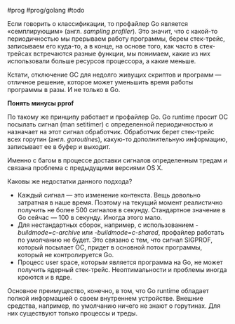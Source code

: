 #prog #prog/golang #todo

Если говорить о классификации, то профайлер Go является «семплирующим» (англ. _sampling profiler_). Это значит, что с какой-то периодичностью мы прерываем работу программы, берем стек-трейс, записываем его куда-то, а в конце, на основе того, как часто в стек-трейсах встречаются разные функции, мы понимаем, какие из них использовали больше ресурсов процессора, а какие меньше.

Кстати, отключение GC для недолго живущих скриптов и программ — отличное решение, которое может уменьшить время работы программы в разы. И не только в Go.

**Понять минусы pprof**

По такому же принципу работает и профайлер Go. Go runtime просит ОС посылать сигнал (man setitimer) с определенной периодичностью и назначает на этот сигнал обработчик. Обработчик берет стек-трейс всех горутин (англ. _goroutines_), какую-то дополнительную информацию, записывает ее в буфер и выходит.  
  
Именно с багом в процессе доставки сигналов определенным тредам и связана проблема с предыдущими версиями OS X.  
  
Каковы же недостатки данного подхода?  

- Каждый сигнал — это изменение контекста. Вещь довольно затратная в наше время. Поэтому на текущий момент реалистично получить не более 500 сигналов в секунду. Стандартное значение в Go сейчас — 100 в секунду. Иногда этого мало.  
- Для нестандартных сборок, например, с использованием _-buildmode=c-archive_ или _-buildmode=c-shared_, профайлер работать по умолчанию не будет. Это связано с тем, что сигнал SIGPROF, который посылает ОС, придет в основной поток программы, который не контролируется Go.  
- Процесс user space, которым является программа на Go, не может получить ядерный стек-трейс. Неоптимальности и проблемы иногда кроются и в ядре.  
  
Основное преимущество, конечно, в том, что Go runtime обладает полной информацией о своем внутреннем устройстве. Внешние средства, например, по умолчанию ничего не знают о горутинах. Для них существуют только процессы и треды.
